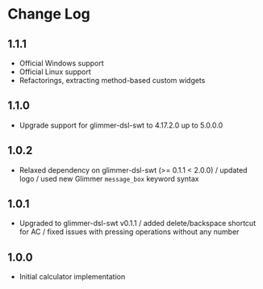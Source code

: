 # Change Log

## 1.1.1

- Official Windows support
- Official Linux support
- Refactorings, extracting method-based custom widgets

## 1.1.0

- Upgrade support for glimmer-dsl-swt to 4.17.2.0 up to 5.0.0.0

## 1.0.2

- Relaxed dependency on glimmer-dsl-swt (>= 0.1.1 < 2.0.0) / updated logo / used new Glimmer `message_box` keyword syntax

## 1.0.1

- Upgraded to glimmer-dsl-swt v0.1.1 / added delete/backspace shortcut for AC / fixed issues with pressing operations without any number

## 1.0.0

- Initial calculator implementation
